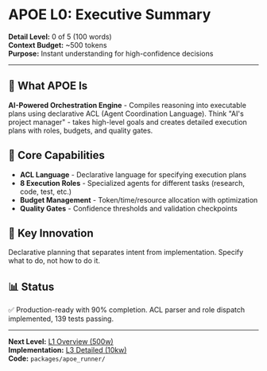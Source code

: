 # APOE L0: Executive Summary

**Detail Level:** 0 of 5 (100 words)  
**Context Budget:** ~500 tokens  
**Purpose:** Instant understanding for high-confidence decisions  

---

## 🎯 **What APOE Is**

**AI-Powered Orchestration Engine** - Compiles reasoning into executable plans using declarative ACL (Agent Coordination Language). Think "AI's project manager" - takes high-level goals and creates detailed execution plans with roles, budgets, and quality gates.

## 🔧 **Core Capabilities**

- **ACL Language** - Declarative language for specifying execution plans
- **8 Execution Roles** - Specialized agents for different tasks (research, code, test, etc.)
- **Budget Management** - Token/time/resource allocation with optimization
- **Quality Gates** - Confidence thresholds and validation checkpoints

## 🌟 **Key Innovation**

Declarative planning that separates intent from implementation. Specify what to do, not how to do it.

## 📊 **Status**

✅ Production-ready with 90% completion. ACL parser and role dispatch implemented, 139 tests passing.

---

**Next Level:** [L1 Overview (500w)](L1_overview.md)  
**Implementation:** [L3 Detailed (10kw)](L3_detailed.md)  
**Code:** `packages/apoe_runner/`
